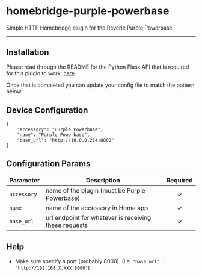 # homebridge-purple-powerbase

Simple HTTP Homebridge plugin for the Reverie Purple Powerbase
_________________________________________

## Installation
Please read through the README for the Python Flask API that is required for this plugin to work:  [here](https://github.com/jbyerline/flask-purple-powerbase).

Once that is completed you can update your config file to match the pattern below.

## Device Configuration
```
{
    "accessory": "Purple Powerbase",
    "name": "Purple Powerbase",
    "base_url": "http://10.0.0.214:8000"
}
```

## Configuration Params
|             Parameter            |                       Description                       | Required |
| -------------------------------- | ------------------------------------------------------- |:--------:|
| `accessory`                      | name of the plugin (must be Purple Powerbase)           |     ✓    |
| `name`                           | name of the accessory in Home app                       |     ✓    |
| `base_url`                       | url endpoint for whatever is receiving these requests   |     ✓    |

## Help
- Make sure specify a port (probably 8000). (i.e. `"base_url" : "http://192.168.X.XXX:8000"`)

